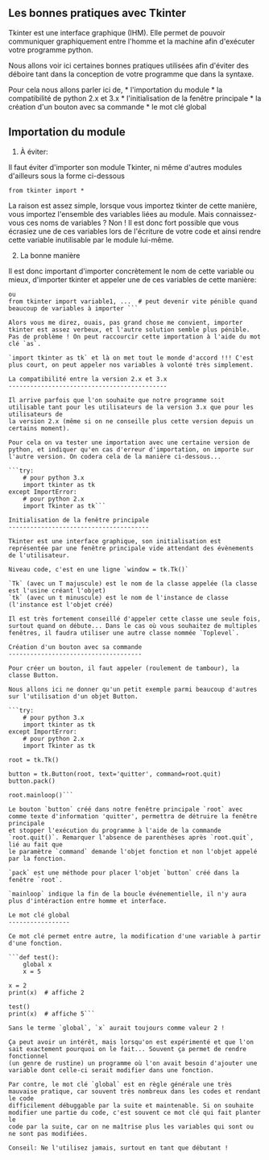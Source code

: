 Les bonnes pratiques avec Tkinter
---------------------------------

Tkinter est une interface graphique (IHM). Elle permet de pouvoir communiquer graphiquement entre l'homme et la machine afin d'exécuter
votre programme python.

Nous allons voir ici certaines bonnes pratiques utilisées afin d'éviter des déboire tant dans la conception de votre programme que dans la syntaxe.

Pour cela nous allons parler ici de,
    * l'importation du module
    * la compatibilité de python 2.x et 3.x
    * l'initialisation de la fenêtre principale
    * la création d'un bouton avec sa commande
    * le mot clé global

Importation du module
---------------------

1) À éviter:

Il faut éviter d'importer son module Tkinter, ni même d'autres modules d'ailleurs sous la forme ci-dessous

`from tkinter import *`

La raison est assez simple, lorsque vous importez tkinter de cette manière, vous importez l'ensemble des variables liées au module.
Mais connaissez-vous ces noms de variables ? Non ! Il est donc fort possible que vous écrasiez une de ces variables lors de l'écriture
de votre code et ainsi rendre cette variable inutilisable par le module lui-même.

2) La bonne manière

Il est donc important d'importer concrètement le nom de cette variable ou mieux, d'importer tkinter et appeler une de ces variables de cette
manière:
```import tkinter  # super!
ou
from tkinter import variable1, ...  # peut devenir vite pénible quand beaucoup de variables à importer ```

Alors vous me direz, ouais, pas grand chose me convient, importer tkinter est assez verbeux, et l'autre solution semble plus pénible.
Pas de problème ! On peut raccourcir cette importation à l'aide du mot clé `as`.

`import tkinter as tk` et là on met tout le monde d'accord !!! C'est plus court, on peut appeler nos variables à volonté très simplement.

La compatibilité entre la version 2.x et 3.x
--------------------------------------------

Il arrive parfois que l'on souhaite que notre programme soit utilisable tant pour les utilisateurs de la version 3.x que pour les utilisateurs de
la version 2.x (même si on ne conseille plus cette version depuis un certains moment).

Pour cela on va tester une importation avec une certaine version de python, et indiquer qu'en cas d'erreur d'importation, on importe sur
l'autre version. On codera cela de la manière ci-dessous...

```try:
    # pour python 3.x
    import tkinter as tk
except ImportError:
    # pour python 2.x
    import Tkinter as tk```

Initialisation de la fenêtre principale
---------------------------------------

Tkinter est une interface graphique, son initialisation est représentée par une fenêtre principale vide attendant des évènements de l'utilisateur.

Niveau code, c'est en une ligne `window = tk.Tk()`

`Tk` (avec un T majuscule) est le nom de la classe appelée (la classe est l'usine créant l'objet)
`tk` (avec un t minuscule) est le nom de l'instance de classe (l'instance est l'objet créé)

Il est très fortement conseillé d'appeler cette classe une seule fois, surtout quand on débute... Dans le cas où vous souhaitez de multiples
fenêtres, il faudra utiliser une autre classe nommée `Toplevel`.

Création d'un bouton avec sa commande
-------------------------------------

Pour créer un bouton, il faut appeler (roulement de tambour), la classe Button.

Nous allons ici ne donner qu'un petit exemple parmi beaucoup d'autres sur l'utilisation d'un objet Button.

```try:
    # pour python 3.x
    import tkinter as tk
except ImportError:
    # pour python 2.x
    import Tkinter as tk

root = tk.Tk()

button = tk.Button(root, text='quitter', command=root.quit)
button.pack()

root.mainloop()```

Le bouton `button` créé dans notre fenêtre principale `root` avec comme texte d'information 'quitter', permettra de détruire la fenêtre principale
et stopper l'exécution du programme à l'aide de la commande `root.quit()`. Remarquer l'absence de parenthèses après `root.quit`, lié au fait que
le paramètre `command` demande l'objet fonction et non l'objet appelé par la fonction.

`pack` est une méthode pour placer l'objet `button` créé dans la fenêtre `root`.

`mainloop` indique la fin de la boucle événementielle, il n'y aura plus d'intéraction entre homme et interface.

Le mot clé global
-----------------

Ce mot clé permet entre autre, la modification d'une variable à partir d'une fonction.

```def test():
    global x
    x = 5

x = 2
print(x)  # affiche 2

test()
print(x)  # affiche 5```

Sans le terme `global`, `x` aurait toujours comme valeur 2 !

Ça peut avoir un intérêt, mais lorsqu'on est expérimenté et que l'on sait exactement pourquoi on le fait... Souvent ça permet de rendre fonctionnel
(un genre de rustine) un programme où l'on avait besoin d'ajouter une variable dont celle-ci serait modifier dans une fonction.

Par contre, le mot clé `global` est en règle générale une très mauvaise pratique, car souvent très nombreux dans les codes et rendant le code
difficilement débuggable par la suite et maintenable. Si on souhaite modifier une partie du code, c'est souvent ce mot clé qui fait planter le
code par la suite, car on ne maîtrise plus les variables qui sont ou ne sont pas modifiées.

Conseil: Ne l'utilisez jamais, surtout en tant que débutant !
